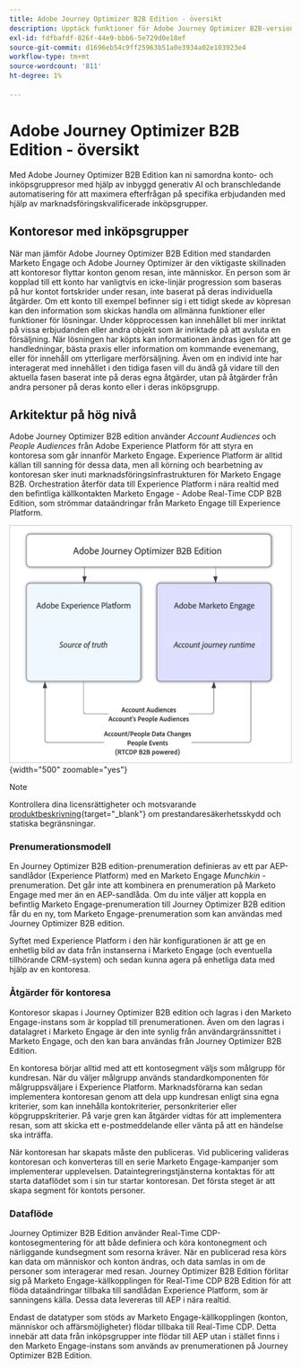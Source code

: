 ```yaml
---
title: Adobe Journey Optimizer B2B Edition - översikt
description: Upptäck funktioner för Adobe Journey Optimizer B2B-versionen, användningsfall och arkitekturer.
exl-id: fdfbafdf-826f-44e9-bbb6-5e729d0e18ef
source-git-commit: d1696eb54c9ff25963b51a0e3934a02e103923e4
workflow-type: tm+mt
source-wordcount: '811'
ht-degree: 1%

---
```


# Adobe Journey Optimizer B2B Edition - översikt

Med Adobe Journey Optimizer B2B Edition kan ni samordna konto- och inköpsgruppresor med hjälp av inbyggd generativ AI och branschledande automatisering för att maximera efterfrågan på specifika erbjudanden med hjälp av marknadsföringskvalificerade inköpsgrupper.

## Kontoresor med inköpsgrupper

När man jämför Adobe Journey Optimizer B2B Edition med standarden Marketo Engage och Adobe Journey Optimizer är den viktigaste skillnaden att kontoresor flyttar konton genom resan, inte människor. En person som är kopplad till ett konto har vanligtvis en icke-linjär progression som baseras på hur kontot fortskrider under resan, inte baserat på deras individuella åtgärder. Om ett konto till exempel befinner sig i ett tidigt skede av köpresan kan den information som skickas handla om allmänna funktioner eller funktioner för lösningar. Under köpprocessen kan innehållet bli mer inriktat på vissa erbjudanden eller andra objekt som är inriktade på att avsluta en försäljning. När lösningen har köpts kan informationen ändras igen för att ge handledningar, bästa praxis eller information om kommande evenemang, eller för innehåll om ytterligare merförsäljning. Även om en individ inte har interagerat med innehållet i den tidiga fasen vill du ändå gå vidare till den aktuella fasen baserat inte på deras egna åtgärder, utan på åtgärder från andra personer på deras konto eller i deras inköpsgrupp.

## Arkitektur på hög nivå

Adobe Journey Optimizer B2B edition använder _Account Audiences_ och _People Audiences_ från Adobe Experience Platform för att styra en kontoresa som går innanför Marketo Engage. Experience Platform är alltid källan till sanning för dessa data, men all körning och bearbetning av kontoresan sker inuti marknadsföringsinfrastrukturen för Marketo Engage B2B. Orchestration återför data till Experience Platform i nära realtid med den befintliga källkontakten Marketo Engage - Adobe Real-Time CDP B2B Edition, som strömmar dataändringar från Marketo Engage till Experience Platform.

![Dataarkitektur på hög nivå](./assets/high-level-data-architecture.png){width="500" zoomable="yes"}

>[!NOTE]
>
>Kontrollera dina licensrättigheter och motsvarande [produktbeskrivning](https://helpx.adobe.com/legal/product-descriptions/adobe-journey-optimizer-b2b.html){target="_blank"} om prestandaresäkerhetsskydd och statiska begränsningar.

### Prenumerationsmodell

En Journey Optimizer B2B edition-prenumeration definieras av ett par AEP-sandlådor (Experience Platform) med en Marketo Engage _Munchkin_ -prenumeration. Det går inte att kombinera en prenumeration på Marketo Engage med mer än en AEP-sandlåda. Om du inte väljer att koppla en befintlig Marketo Engage-prenumeration till Journey Optimizer B2B edition får du en ny, tom Marketo Engage-prenumeration som kan användas med Journey Optimizer B2B edition.

Syftet med Experience Platform i den här konfigurationen är att ge en enhetlig bild av data från instanserna i Marketo Engage (och eventuella tillhörande CRM-system) och sedan kunna agera på enhetliga data med hjälp av en kontoresa.

### Åtgärder för kontoresa

Kontoresor skapas i Journey Optimizer B2B edition och lagras i den Marketo Engage-instans som är kopplad till prenumerationen. Även om den lagras i datalagret i Marketo Engage är den inte synlig från användargränssnittet i Marketo Engage, och den kan bara användas från Journey Optimizer B2B Edition.

En kontoresa börjar alltid med att ett kontosegment väljs som målgrupp för kundresan. När du väljer målgrupp används standardkomponenten för målgruppsväljare i Experience Platform. Marknadsförarna kan sedan implementera kontoresan genom att dela upp kundresan enligt sina egna kriterier, som kan innehålla kontokriterier, personkriterier eller köpgruppskriterier. På varje gren kan åtgärder vidtas för att implementera resan, som att skicka ett e-postmeddelande eller vänta på att en händelse ska inträffa.

När kontoresan har skapats måste den publiceras. Vid publicering valideras kontoresan och konverteras till en serie Marketo Engage-kampanjer som implementerar upplevelsen. Dataintegreringstjänsterna kontaktas för att starta dataflödet som i sin tur startar kontoresan. Det första steget är att skapa segment för kontots personer.

### Dataflöde

Journey Optimizer B2B Edition använder Real-Time CDP-kontosegmentering för att både definiera och köra kontonegment och närliggande kundsegment som resorna kräver. När en publicerad resa körs kan data om människor och konton ändras, och data samlas in om de personer som interagerar med resan. Journey Optimizer B2B Edition förlitar sig på Marketo Engage-källkopplingen för Real-Time CDP B2B Edition för att flöda dataändringar tillbaka till sandlådan Experience Platform, som är sanningens källa.  Dessa data levereras till AEP i nära realtid.

Endast de datatyper som stöds av Marketo Engage-källkopplingen (konton, människor och affärsmöjligheter) flödar tillbaka till Real-Time CDP. Detta innebär att data från inköpsgrupper inte flödar till AEP utan i stället finns i den Marketo Engage-instans som används av prenumerationen på Journey Optimizer B2B Edition.
